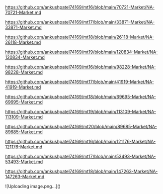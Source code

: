 <p><a href="https://github.com/ankushpatel74169/mt16/blob/main/70721-Market/NA-70721-Market.md">https://github.com/ankushpatel74169/mt16/blob/main/70721-Market/NA-70721-Market.md</a></p><p><a href="https://github.com/ankushpatel74169/mt17/blob/main/33871-Market/NA-33871-Market.md">https://github.com/ankushpatel74169/mt17/blob/main/33871-Market/NA-33871-Market.md</a></p><p><a href="https://github.com/ankushpatel74169/mt18/blob/main/26118-Market/NA-26118-Market.md">https://github.com/ankushpatel74169/mt18/blob/main/26118-Market/NA-26118-Market.md</a></p><p><a href="https://github.com/ankushpatel74169/mt19/blob/main/120834-Market/NA-120834-Market.md">https://github.com/ankushpatel74169/mt19/blob/main/120834-Market/NA-120834-Market.md</a></p><p><a href="https://github.com/ankushpatel74169/mt16/blob/main/98228-Market/NA-98228-Market.md">https://github.com/ankushpatel74169/mt16/blob/main/98228-Market/NA-98228-Market.md</a></p><p><a href="https://github.com/ankushpatel74169/mt17/blob/main/41919-Market/NA-41919-Market.md">https://github.com/ankushpatel74169/mt17/blob/main/41919-Market/NA-41919-Market.md</a></p><p><a href="https://github.com/ankushpatel74169/mt18/blob/main/69695-Market/NA-69695-Market.md">https://github.com/ankushpatel74169/mt18/blob/main/69695-Market/NA-69695-Market.md</a></p><p><a href="https://github.com/ankushpatel74169/mt19/blob/main/113109-Market/NA-113109-Market.md">https://github.com/ankushpatel74169/mt19/blob/main/113109-Market/NA-113109-Market.md</a></p><p><a href="https://github.com/ankushpatel74169/mt20/blob/main/89685-Market/NA-89685-Market.md">https://github.com/ankushpatel74169/mt20/blob/main/89685-Market/NA-89685-Market.md</a></p><p><a href="https://github.com/ankushpatel74169/mt16/blob/main/121176-Market/NA-121176-Market.md">https://github.com/ankushpatel74169/mt16/blob/main/121176-Market/NA-121176-Market.md</a></p><p><a href="https://github.com/ankushpatel74169/mt17/blob/main/53493-Market/NA-53493-Market.md">https://github.com/ankushpatel74169/mt17/blob/main/53493-Market/NA-53493-Market.md</a></p><p><a href="https://github.com/ankushpatel74169/mt18/blob/main/147263-Market/NA-147263-Market.md">https://github.com/ankushpatel74169/mt18/blob/main/147263-Market/NA-147263-Market.md</a></p>
![Uploading image.png…]()
